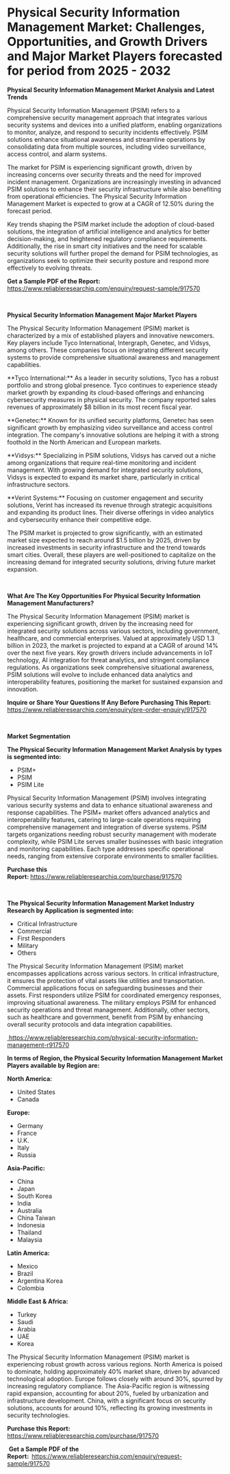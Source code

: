 <p><h1>Physical Security Information Management Market: Challenges, Opportunities, and Growth Drivers and Major Market Players forecasted for period from 2025 - 2032</h1></p><p><strong>Physical Security Information Management Market Analysis and Latest Trends</strong></p>
<p><p>Physical Security Information Management (PSIM) refers to a comprehensive security management approach that integrates various security systems and devices into a unified platform, enabling organizations to monitor, analyze, and respond to security incidents effectively. PSIM solutions enhance situational awareness and streamline operations by consolidating data from multiple sources, including video surveillance, access control, and alarm systems. </p><p>The market for PSIM is experiencing significant growth, driven by increasing concerns over security threats and the need for improved incident management. Organizations are increasingly investing in advanced PSIM solutions to enhance their security infrastructure while also benefiting from operational efficiencies. The Physical Security Information Management Market is expected to grow at a CAGR of 12.50% during the forecast period. </p><p>Key trends shaping the PSIM market include the adoption of cloud-based solutions, the integration of artificial intelligence and analytics for better decision-making, and heightened regulatory compliance requirements. Additionally, the rise in smart city initiatives and the need for scalable security solutions will further propel the demand for PSIM technologies, as organizations seek to optimize their security posture and respond more effectively to evolving threats.</p></p>
<p><strong>Get a Sample PDF of the Report:&nbsp;</strong> <a href="https://www.reliableresearchiq.com/enquiry/request-sample/917570?utm_campaign=2822&utm_medium=2&utm_source=Github&utm_content=ia&utm_term=16042025&utm_id=physical-security-information-management">https://www.reliableresearchiq.com/enquiry/request-sample/917570</a></p>
<p>&nbsp;</p>
<p><strong>Physical Security Information Management Major Market Players</strong></p>
<p><p>The Physical Security Information Management (PSIM) market is characterized by a mix of established players and innovative newcomers. Key players include Tyco International, Intergraph, Genetec, and Vidsys, among others. These companies focus on integrating different security systems to provide comprehensive situational awareness and management capabilities.</p><p>**Tyco International:** As a leader in security solutions, Tyco has a robust portfolio and strong global presence. Tyco continues to experience steady market growth by expanding its cloud-based offerings and enhancing cybersecurity measures in physical security. The company reported sales revenues of approximately $8 billion in its most recent fiscal year.</p><p>**Genetec:** Known for its unified security platforms, Genetec has seen significant growth by emphasizing video surveillance and access control integration. The company's innovative solutions are helping it with a strong foothold in the North American and European markets.</p><p>**Vidsys:** Specializing in PSIM solutions, Vidsys has carved out a niche among organizations that require real-time monitoring and incident management. With growing demand for integrated security solutions, Vidsys is expected to expand its market share, particularly in critical infrastructure sectors.</p><p>**Verint Systems:** Focusing on customer engagement and security solutions, Verint has increased its revenue through strategic acquisitions and expanding its product lines. Their diverse offerings in video analytics and cybersecurity enhance their competitive edge.</p><p>The PSIM market is projected to grow significantly, with an estimated market size expected to reach around $1.5 billion by 2025, driven by increased investments in security infrastructure and the trend towards smart cities. Overall, these players are well-positioned to capitalize on the increasing demand for integrated security solutions, driving future market expansion.</p></p>
<p>&nbsp;</p>
<p><strong>What Are The Key Opportunities For Physical Security Information Management Manufacturers?</strong></p>
<p><p>The Physical Security Information Management (PSIM) market is experiencing significant growth, driven by the increasing need for integrated security solutions across various sectors, including government, healthcare, and commercial enterprises. Valued at approximately USD 1.3 billion in 2023, the market is projected to expand at a CAGR of around 14% over the next five years. Key growth drivers include advancements in IoT technology, AI integration for threat analytics, and stringent compliance regulations. As organizations seek comprehensive situational awareness, PSIM solutions will evolve to include enhanced data analytics and interoperability features, positioning the market for sustained expansion and innovation.</p></p>
<p><strong>Inquire or Share Your Questions If Any Before Purchasing This Report:</strong> <a href="https://www.reliableresearchiq.com/enquiry/pre-order-enquiry/917570?utm_campaign=2822&utm_medium=2&utm_source=Github&utm_content=ia&utm_term=16042025&utm_id=physical-security-information-management">https://www.reliableresearchiq.com/enquiry/pre-order-enquiry/917570</a></p>
<p>&nbsp;</p>
<p><strong>Market Segmentation</strong></p>
<p><strong>The Physical Security Information Management Market Analysis by types is segmented into:</strong></p>
<p><ul><li>PSIM+</li><li>PSIM</li><li>PSIM Lite</li></ul></p>
<p><p>Physical Security Information Management (PSIM) involves integrating various security systems and data to enhance situational awareness and response capabilities. The PSIM+ market offers advanced analytics and interoperability features, catering to large-scale operations requiring comprehensive management and integration of diverse systems. PSIM targets organizations needing robust security management with moderate complexity, while PSIM Lite serves smaller businesses with basic integration and monitoring capabilities. Each type addresses specific operational needs, ranging from extensive corporate environments to smaller facilities.</p></p>
<p><strong>Purchase this Report:&nbsp;</strong><a href="https://www.reliableresearchiq.com/purchase/917570?utm_campaign=2822&utm_medium=2&utm_source=Github&utm_content=ia&utm_term=16042025&utm_id=physical-security-information-management">https://www.reliableresearchiq.com/purchase/917570</a></p>
<p>&nbsp;</p>
<p><strong>The Physical Security Information Management Market Industry Research by Application is segmented into:</strong></p>
<p><ul><li>Critical Infrastructure</li><li>Commercial</li><li>First Responders</li><li>Military</li><li>Others</li></ul></p>
<p><p>The Physical Security Information Management (PSIM) market encompasses applications across various sectors. In critical infrastructure, it ensures the protection of vital assets like utilities and transportation. Commercial applications focus on safeguarding businesses and their assets. First responders utilize PSIM for coordinated emergency responses, improving situational awareness. The military employs PSIM for enhanced security operations and threat management. Additionally, other sectors, such as healthcare and government, benefit from PSIM by enhancing overall security protocols and data integration capabilities.</p></p>
<p><a href="https://www.reliableresearchiq.com/physical-security-information-management-r917570?utm_campaign=2822&utm_medium=2&utm_source=Github&utm_content=ia&utm_term=16042025&utm_id=physical-security-information-management">&nbsp;https://www.reliableresearchiq.com/physical-security-information-management-r917570</a></p>
<p><strong>In terms of Region, the Physical Security Information Management Market Players available by Region are:</strong></p>
<p>
    <p> <strong> North America: </strong>
        <ul>
            <li>United States</li>
            <li>Canada</li>
        </ul>
        </p> 
    <p> <strong> Europe: </strong>
        <ul>
            <li>Germany</li>
            <li>France</li>
            <li>U.K.</li>
            <li>Italy</li>
            <li>Russia</li>
        </ul>
        </p> 
    <p> <strong> Asia-Pacific: </strong>
        <ul>
            <li>China</li>
            <li>Japan</li>
            <li>South Korea</li>
            <li>India</li>
            <li>Australia</li>
            <li>China Taiwan</li>
            <li>Indonesia</li>
            <li>Thailand</li>
            <li>Malaysia</li>
        </ul>
        </p> 
    <p> <strong> Latin America: </strong>
        <ul>
            <li>Mexico</li>
            <li>Brazil</li>
            <li>Argentina Korea</li>
            <li>Colombia</li>
        </ul>
        </p> 
    <p> <strong> Middle East & Africa: </strong>
        <ul>
            <li>Turkey</li>
            <li>Saudi</li>
            <li>Arabia</li>
            <li>UAE</li>
            <li>Korea</li>
        </ul>
    </p>
    </p>
<p><p>The Physical Security Information Management (PSIM) market is experiencing robust growth across various regions. North America is poised to dominate, holding approximately 40% market share, driven by advanced technological adoption. Europe follows closely with around 30%, spurred by increasing regulatory compliance. The Asia-Pacific region is witnessing rapid expansion, accounting for about 20%, fueled by urbanization and infrastructure development. China, with a significant focus on security solutions, accounts for around 10%, reflecting its growing investments in security technologies.</p></p>
<p><strong>Purchase this Report: </strong><a href="https://www.reliableresearchiq.com/purchase/917570?utm_campaign=2822&utm_medium=2&utm_source=Github&utm_content=ia&utm_term=16042025&utm_id=physical-security-information-management">https://www.reliableresearchiq.com/purchase/917570</a></p>
<p>&nbsp;<strong>Get a Sample PDF of the Report:&nbsp;&nbsp;</strong><a href="https://www.reliableresearchiq.com/enquiry/request-sample/917570?utm_campaign=2822&utm_medium=2&utm_source=Github&utm_content=ia&utm_term=16042025&utm_id=physical-security-information-management">https://www.reliableresearchiq.com/enquiry/request-sample/917570</a></p>
<p><strong></strong></p>
<p><p></p><p></p><p></p></p>